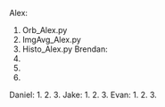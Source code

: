 Alex:
   1. Orb_Alex.py
   2. ImgAvg_Alex.py
   3. Histo_Alex.py
Brendan:
   1.
   2. 
   3. 
Daniel:
   1.
   2.
   3.
Jake:
   1.
   2.
   3.
Evan:
   1.
   2.
   3.
